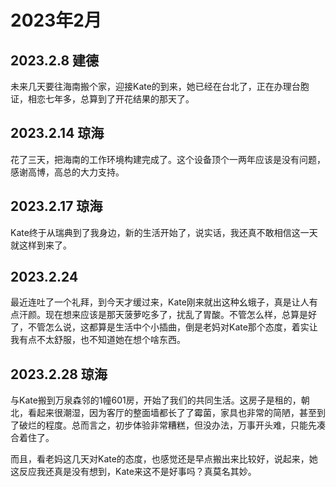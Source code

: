 # 2023年2月

## 2023.2.8 建德

未来几天要往海南搬个家，迎接Kate的到来，她已经在台北了，正在办理台胞证，相恋七年多，总算到了开花结果的那天了。

## 2023.2.14 琼海

花了三天，把海南的工作环境构建完成了。这个设备顶个一两年应该是没有问题，感谢高博，高总的大力支持。

## 2023.2.17 琼海

Kate终于从瑞典到了我身边，新的生活开始了，说实话，我还真不敢相信这一天就这样到来了。

## 2023.2.24

最近连吐了一个礼拜，到今天才缓过来，Kate刚来就出这种幺蛾子，真是让人有点汗颜。现在想来应该是那天菠萝吃多了，扰乱了胃酸。不管怎么样，总算是好了，不管怎么说，这都算是生活中个小插曲，倒是老妈对Kate那个态度，着实让我有点不太舒服，也不知道她在想个啥东西。

## 2023.2.28 琼海

与Kate搬到万泉森邻的1幢601房，开始了我们的共同生活。这房子是租的，朝北，看起来很潮湿，因为客厅的整面墙都长了了霉菌，家具也非常的简陋，甚至到了破烂的程度。总而言之，初步体验非常糟糕，但没办法，万事开头难，只能先凑合着住了。

而且，看老妈这几天对Kate的态度，也感觉还是早点搬出来比较好，说起来，她这反应我还真是没有想到，Kate来这不是好事吗？真莫名其妙。
